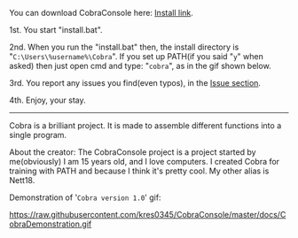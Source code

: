 You can download CobraConsole here: [Install link](https://cdn.rawgit.com/kres0345/CobraConsole/4a17ccdc/install.bat).

1st. You start "install.bat".

2nd. When you run the "install.bat" then, the install directory is "`C:\Users\%username%\Cobra`". If you set up PATH(if you said "`y`" when asked) then just open cmd and type: "`cobra`", as in the gif shown below.

3rd. You report any issues you find(even typos), in the [Issue section](https://github.com/kres0345/CobraConsole/issues).

4th. Enjoy, your stay.

___

Cobra is a brilliant project. It is made to assemble different functions into a single program.

About the creator: The CobraConsole project is a project started by me(obviously) I am 15 years old, and I love computers. 
I created Cobra for training with PATH and because I think it's pretty cool. My other alias is Nett18.


Demonstration of '`Cobra version 1.0`'
gif: 

https://raw.githubusercontent.com/kres0345/CobraConsole/master/docs/CobraDemonstration.gif

